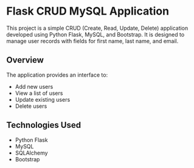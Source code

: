 # Flask CRUD MySQL Application

This project is a simple CRUD (Create, Read, Update, Delete) application developed using Python Flask, MySQL, and Bootstrap. It is designed to manage user records with fields for first name, last name, and email.

## Overview

The application provides an interface to:
- Add new users
- View a list of users
- Update existing users
- Delete users

## Technologies Used

- Python Flask
- MySQL
- SQLAlchemy
- Bootstrap



